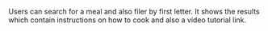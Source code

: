Users can search for a meal and also filer by first letter. It shows the results which contain instructions on how to cook and also a video tutorial link.
